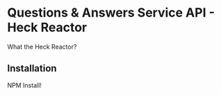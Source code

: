 # Questions & Answers Service API - Heck Reactor
What the Heck Reactor?

## Installation
NPM Install!
